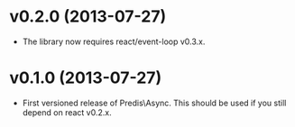 v0.2.0 (2013-07-27)
===============================================================================

- The library now requires react/event-loop v0.3.x.

v0.1.0 (2013-07-27)
===============================================================================

- First versioned release of Predis\Async. This should be used if you still
  depend on react v0.2.x.
